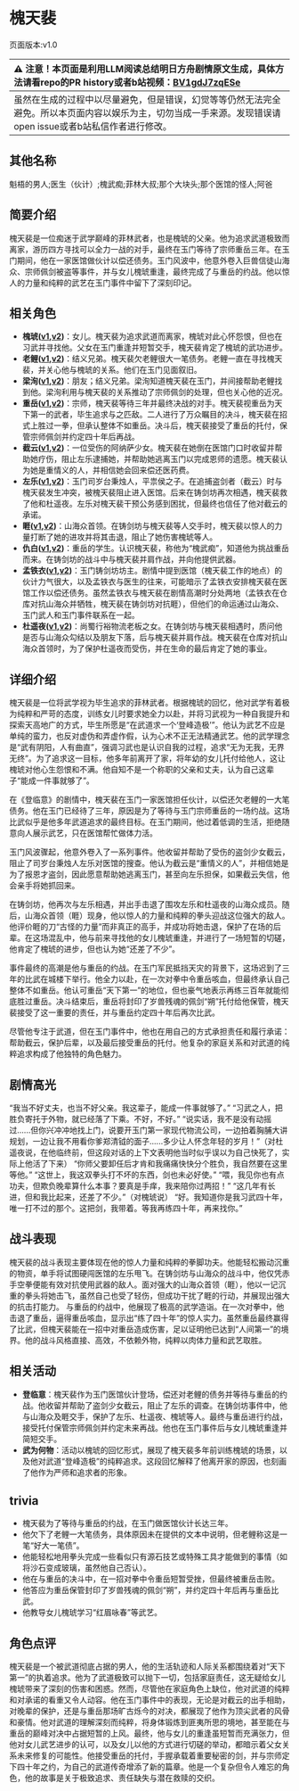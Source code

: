 # 槐天裴
页面版本:v1.0
 

| :warning: 注意！本页面是利用LLM阅读总结明日方舟剧情原文生成，具体方法请看repo的PR history或者b站视频：[BV1gdJ7zqESe](https://www.bilibili.com/video/BV1gdJ7zqESe/)         |
|:----------------------------|
| 虽然在生成的过程中以尽量避免，但是错误，幻觉等等仍然无法完全避免。所以本页面内容以娱乐为主，切勿当成一手来源。发现错误请open issue或者b站私信作者进行修改。|



## 其他名称
魁梧的男人;医生（伙计）;槐武痴;菲林大叔;那个大块头;那个医馆的怪人;阿爸
## 简要介绍
槐天裴是一位痴迷于武学巅峰的菲林武者，也是槐琥的父亲。他为追求武道极致而离家，游历四方寻找可以全力一战的对手，最终在玉门等待了宗师重岳三年。在玉门期间，他在一家医馆做伙计以偿还债务。玉门风波中，他意外卷入巨兽信徒山海众、宗师佩剑被盗等事件，并与女儿槐琥重逢，最终完成了与重岳的约战。他以惊人的力量和纯粹的武艺在玉门事件中留下了深刻印记。
## 相关角色
-   **槐琥([v1](char_243_waaifu.md),[v2](../char_v3/char_243_waaifu.md))**：女儿。槐天裴为追求武道而离家，槐琥对此心怀怨恨，但也在习武并寻找他。父女在玉门重逢并短暂交手，槐天裴肯定了槐琥的武功进步。
-   **老鲤([v1](char_322_lmlee.md),[v2](../char_v3/char_322_lmlee.md))**：结义兄弟。槐天裴欠老鲤很大一笔债务。老鲤一直在寻找槐天裴，并关心他与槐琥的关系。他们在玉门见面叙旧。
-   **梁洵([v1](extended_char_liang_xun.md),[v2](../char_v3/extended_char_liang_xun.md))**：朋友；结义兄弟。梁洵知道槐天裴在玉门，并间接帮助老鲤找到他。梁洵利用与槐天裴的关系推动了宗师佩剑的处理，但也关心他的近况。
-   **重岳([v1](char_2024_chyue.md),[v2](../char_v3/char_2024_chyue.md))**：宗师，槐天裴等待三年并最终决战的对手。槐天裴视重岳为天下第一的武者，毕生追求与之匹敌。二人进行了万众瞩目的决斗，槐天裴在招式上胜过一拳，但承认整体不如重岳。决斗后，槐天裴接受了重岳的托付，保管宗师佩剑并约定四十年后再战。
-   **截云([v1](char_4078_bdhkgt.md),[v2](../char_v3/char_4078_bdhkgt.md))**：一位受伤的阿纳萨少女。槐天裴在她倒在医馆门口时收留并帮助她疗伤，阻止左乐逮捕她，并帮助她逃离玉门以完成恩师的遗愿。槐天裴认为她是重情义的人，并相信她会回来偿还医药费。
-   **左乐([v1](char_4121_zuole.md),[v2](../char_v3/char_4121_zuole.md))**：玉门司岁台秉烛人，平祟侯之子。在追捕盗剑者（截云）时与槐天裴发生冲突，被槐天裴阻止进入医馆。后来在铸剑坊再次相遇，槐天裴救了他和杜遥夜。左乐对槐天裴干预公务感到困扰，但最终也信任了他对截云的承诺。
-   **睚([v1](extended_char_ya.md),[v2](../char_v3/extended_char_ya.md))**：山海众首领。在铸剑坊与槐天裴等人交手时，槐天裴以惊人的力量打断了她的进攻并将其击退，阻止了她伤害槐琥等人。
-   **仇白([v1](char_4082_qiubai.md),[v2](../char_v3/char_4082_qiubai.md))**：重岳的学生。认识槐天裴，称他为“槐武痴”，知道他为挑战重岳而来。在铸剑坊的战斗中与槐天裴并肩作战，并向他提供武器。
-   **孟铁衣([v1](extended_char_meng_tie_yi.md),[v2](../char_v3/extended_char_meng_tie_yi.md))**：玉门铸剑坊坊主。剧情中提到医馆（槐天裴工作的地点）的伙计力气很大，以及孟铁衣与医生的往来，可能暗示了孟铁衣安排槐天裴在医馆工作以偿还债务。虽然孟铁衣与槐天裴在剧情高潮时分处两地（孟铁衣在仓库对抗山海众并牺牲，槐天裴在铸剑坊对抗睚），但他们的命运通过山海众、玉门武人和玉门事件联系在一起。
-   **杜遥夜([v1](extended_char_du_yao_ye.md),[v2](../char_v3/extended_char_du_yao_ye.md))**：尚蜀行裕物流老板之女。在铸剑坊与槐天裴相遇时，质问他是否与山海众勾结以及朋友下落，后与槐天裴并肩作战。槐天裴在仓库对抗山海众首领时，为了保护杜遥夜而受伤，并在生命的最后肯定了她的事业。
## 详细介绍
槐天裴是一位将武学视为毕生追求的菲林武者。根据槐琥的回忆，他对武学有着极为纯粹和严苛的态度，训练女儿时要求她全力以赴，并将习武视为一种自我提升和探索天高地广的方式，毕生所愿是“在武道求一个‘登峰造极’”。他认为武艺不应是单纯的蛮力，也反对虚伪和弄虚作假，认为心术不正无法精通武艺。他的武学理念是“武有阴阳，人有曲直”，强调习武也是认识自我的过程，追求“无为无我，无界无终”。为了追求这一目标，他多年前离开了家，将年幼的女儿托付给他人，这让槐琥对他心生怨恨和不满。他自知不是一个称职的父亲和丈夫，认为自己这辈子“能成一件事就够了”。

在《登临意》的剧情中，槐天裴在玉门一家医馆担任伙计，以偿还欠老鲤的一大笔债务。他在玉门已经待了三年，原因是为了等待与玉门宗师重岳的一场约战。这场比武似乎是他多年武道追求的最终目标。在玉门期间，他过着低调的生活，拒绝随意向人展示武艺，只在医馆帮忙做体力活。

玉门风波骤起，他意外卷入了一系列事件。他收留并帮助了受伤的盗剑少女截云，阻止了司岁台秉烛人左乐对医馆的搜查。他认为截云是“重情义的人”，并相信她是为了报恩才盗剑，因此愿意帮助她逃离玉门，甚至向左乐担保，如果截云失信，他会亲手将她抓回来。

在铸剑坊，他再次与左乐相遇，并出手击退了围攻左乐和杜遥夜的山海众成员。随后，山海众首领（睚）现身，他以惊人的力量和纯粹的拳头迎战这位强大的敌人。他评价睚的刀“古怪的力量”而非真正的高手，并成功将她击退，保护了在场的后辈。在这场混乱中，他与前来寻找他的女儿槐琥重逢，并进行了一场短暂的切磋，他肯定了槐琥的进步，但也认为她“还差了不少”。

事件最终的高潮是他与重岳的约战。在玉门军民抵挡天灾的背景下，这场迟到了三年的比武在城楼下举行。他全力以赴，在一次对拳中令重岳咳血，但最终承认自己整体不如重岳。他认可重岳“天下第一”的地位，但也豪气地表示再练三百年就能彻底胜过重岳。决斗结束后，重岳将封印了岁兽残魂的佩剑“朔”托付给他保管，槐天裴接受了这一重要的责任，并与重岳约定四十年后再次比武。

尽管他专注于武道，但在玉门事件中，他也在用自己的方式承担责任和履行承诺：帮助截云，保护后辈，以及最后接受重岳的托付。他复杂的家庭关系和对武道的纯粹追求构成了他独特的角色魅力。
## 剧情高光
“我当不好丈夫，也当不好父亲。我这辈子，能成一件事就够了。”
“习武之人，把胜负寄托于外物，就已经落了下乘。不好，不好。”
“说实话，我不是没有动摇过......但你兴冲冲地找上门，说要开玉门第一家现代物流公司，一边拍着胸脯大讲规划，一边让我不用看你爹郑清钺的面子......多少让人怀念年轻的岁月！”（对杜遥夜说，在他临终前，但这段对话的上下文表明他当时似乎误以为自己快死了，实际上他活了下来）
“你师父要卸任后才肯和我痛痛快快分个胜负，我自然要在这里等他。”
“这世上，我这双拳头打不坏的东西，剑也未必好使。”
“喂，我见你也有点功夫，但欺负晚辈算什么本事？要真是手痒，我来陪你过两招！”
“这几年有长进，但和我比起来，还差了不少。”（对槐琥说）
“好。我知道你是我习武四十年，唯一打不过的那个。这把剑，我带着。等我再练四十年，再来找你。”
## 战斗表现
槐天裴的战斗表现主要体现在他的惊人力量和纯粹的拳脚功夫。他能轻松搬动沉重的物资，单手将试图硬闯医馆的左乐甩飞。在铸剑坊与山海众的战斗中，他仅凭赤手空拳便能有效对抗使用武器的敌人。面对强大的山海众首领（睚），他以一记沉重的拳头将她击飞，虽然自己也受了轻伤，但成功干扰了睚的行动，并展现出强大的抗击打能力。
与重岳的约战中，他展现了极高的武学造诣。在一次对拳中，他击退了重岳，逼得重岳咳血，显示出“练了四十年”的惊人实力。虽然重岳最终赢得了比武，但槐天裴能在一招中对重岳造成伤害，足以证明他已达到“人间第一”的境界。他的战斗风格直接、高效，不依赖外物，纯粹以肉体力量和武艺取胜。
## 相关活动
-   **登临意**：槐天裴作为玉门医馆伙计登场，偿还对老鲤的债务并等待与重岳的约战。他收留并帮助了盗剑少女截云，阻止了左乐的调查。在铸剑坊事件中，他与山海众及睚交手，保护了左乐、杜遥夜、槐琥等人。最终与重岳进行约战，接受托付保管宗师佩剑并约定未来再战。他也在玉门事件后与女儿槐琥重逢并简短交手。
-   **武为何物**：活动以槐琥的回忆形式，展现了槐天裴多年前训练槐琥的场景，以及他对武道“登峰造极”的纯粹追求。这段回忆解释了他离开家的原因，也刻画了他作为严师和追求者的形象。
## trivia
*   槐天裴为了等待与重岳的约战，在玉门做医馆伙计长达三年。
*   他欠下了老鲤一大笔债务，具体原因未在提供的文本中说明，但老鲤称这是一笔“好大一笔债”。
*   他能轻松地用拳头完成一些看似只有源石技艺或特殊工具才能做到的事情（如将沙石变成玻璃，虽然他自己否认）。
*   他在与重岳的决斗中，在一招对拳中令重岳短暂受挫，但最终被重岳击败。
*   他答应为重岳保管封印了岁兽残魂的佩剑“朔”，并约定四十年后再与重岳比武。
*   他教导女儿槐琥学习“红眉咏春”等武艺。
## 角色点评
槐天裴是一个被武道彻底占据的男人，他的生活轨迹和人际关系都围绕着对“天下第一”的执着追求。他为了武道极致可以抛下一切，包括家庭责任，这无疑给女儿槐琥带来了深刻的伤害和困惑。然而，尽管他在家庭角色上缺位，他对武道的纯粹和对承诺的看重又令人动容。他在玉门事件中的表现，无论是对截云的出手相助，对晚辈的保护，还是与重岳那场旷古烁今的对决，都展现了他作为顶尖武者的风骨和豪情。他对武道的理解深刻而纯粹，将身体锻炼到匪夷所思的境地，甚至能在与重岳的巅峰对决中占据短暂的上风。最终，他与女儿的重逢虽短暂而充满张力，但他对女儿武艺进步的认可，以及女儿以他的方式进行切磋的举动，都暗示着父女关系未来修复的可能性。他接受重岳的托付，手握承载着重要秘密的剑，并与宗师定下四十年之约，为自己的武道传奇增添了新的篇章。他是一个复杂但令人难忘的角色，他的故事是关于极致追求、责任缺失与潜在救赎的交织。